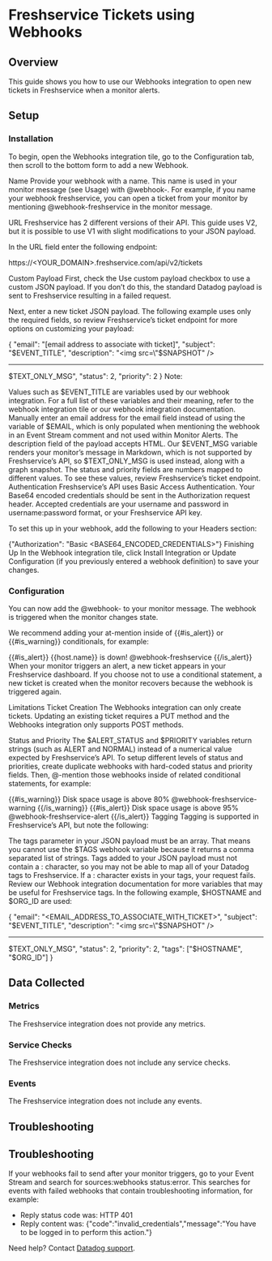 # Freshservice Tickets using Webhooks

## Overview

This guide shows you how to use our Webhooks integration to open new tickets in Freshservice when a monitor alerts.

## Setup

### Installation

To begin, open the Webhooks integration tile, go to the Configuration tab, then scroll to the bottom form to add a new Webhook.

Name
Provide your webhook with a name. This name is used in your monitor message (see Usage) with @webhook-<NAME>. For example, if you name your webhook freshservice, you can open a ticket from your monitor by mentioning @webhook-freshservice in the monitor message.

URL
Freshservice has 2 different versions of their API. This guide uses V2, but it is possible to use V1 with slight modifications to your JSON payload.

In the URL field enter the following endpoint:

https://<YOUR_DOMAIN>.freshservice.com/api/v2/tickets

Custom Payload
First, check the Use custom payload checkbox to use a custom JSON payload. If you don’t do this, the standard Datadog payload is sent to Freshservice resulting in a failed request.

Next, enter a new ticket JSON payload. The following example uses only the required fields, so review Freshservice’s ticket endpoint for more options on customizing your payload:

{
  "email": "[email address to associate with ticket]",
  "subject": "$EVENT_TITLE",
  "description": "<img src=\"$SNAPSHOT\" /><hr/>$TEXT_ONLY_MSG",
  "status": 2,
  "priority": 2
}
Note:

Values such as $EVENT_TITLE are variables used by our webhook integration. For a full list of these variables and their meaning, refer to the webhook integration tile or our webhook integration documentation.
Manually enter an email address for the email field instead of using the variable of $EMAIL, which is only populated when mentioning the webhook in an Event Stream comment and not used within Monitor Alerts.
The description field of the payload accepts HTML. Our $EVENT_MSG variable renders your monitor’s message in Markdown, which is not supported by Freshservice’s API, so $TEXT_ONLY_MSG is used instead, along with a graph snapshot.
The status and priority fields are numbers mapped to different values. To see these values, review Freshservice’s ticket endpoint.
Authentication
Freshservice’s API uses Basic Access Authentication. Your Base64 encoded credentials should be sent in the Authorization request header. Accepted credentials are your username and password in username:password format, or your Freshservice API key.

To set this up in your webhook, add the following to your Headers section:

{"Authorization": "Basic <BASE64_ENCODED_CREDENTIALS>"}
Finishing Up
In the Webhook integration tile, click Install Integration or Update Configuration (if you previously entered a webhook definition) to save your changes.

### Configuration

You can now add the @webhook-<NAME> to your monitor message. The webhook is triggered when the monitor changes state.

We recommend adding your at-mention inside of {{#is_alert}} or {{#is_warning}} conditionals, for example:

{{#is_alert}}
    {{host.name}} is down!
    @webhook-freshservice
{{/is_alert}}
When your monitor triggers an alert, a new ticket appears in your Freshservice dashboard. If you choose not to use a conditional statement, a new ticket is created when the monitor recovers because the webhook is triggered again.

Limitations
Ticket Creation
The Webhooks integration can only create tickets. Updating an existing ticket requires a PUT method and the Webhooks integration only supports POST methods.

Status and Priority
The $ALERT_STATUS and $PRIORITY variables return strings (such as ALERT and NORMAL) instead of a numerical value expected by Freshservice’s API. To setup different levels of status and priorities, create duplicate webhooks with hard-coded status and priority fields. Then, @-mention those webhooks inside of related conditional statements, for example:

{{#is_warning}}
    Disk space usage is above 80%
    @webhook-freshservice-warning
{{/is_warning}}
{{#is_alert}}
    Disk space usage is above 95%
    @webhook-freshservice-alert
{{/is_alert}}
Tagging
Tagging is supported in Freshservice’s API, but note the following:

The tags parameter in your JSON payload must be an array. That means you cannot use the $TAGS webhook variable because it returns a comma separated list of strings.
Tags added to your JSON payload must not contain a : character, so you may not be able to map all of your Datadog tags to Freshservice. If a : character exists in your tags, your request fails.
Review our Webhook integration documentation for more variables that may be useful for Freshservice tags. In the following example, $HOSTNAME and $ORG_ID are used:

{
"email": "<EMAIL_ADDRESS_TO_ASSOCIATE_WITH_TICKET>",
"subject": "$EVENT_TITLE",
"description": "<img src=\"$SNAPSHOT\" /><hr/>$TEXT_ONLY_MSG",
"status": 2,
"priority": 2,
"tags": ["$HOSTNAME", "$ORG_ID"]
}

## Data Collected

### Metrics

The Freshservice integration does not provide any metrics.

### Service Checks

The Freshservice integration does not include any service checks.

### Events

The Freshservice integration does not include any events.

## Troubleshooting

## Troubleshooting
If your webhooks fail to send after your monitor triggers, go to your Event Stream and search for sources:webhooks status:error. This searches for events with failed webhooks that contain troubleshooting information, for example:

- Reply status code was: HTTP 401
- Reply content was:
  {"code":"invalid_credentials","message":"You have to be logged in to perform this action."}

Need help? Contact [Datadog support][1].

[1]: https://docs.datadoghq.com/help/